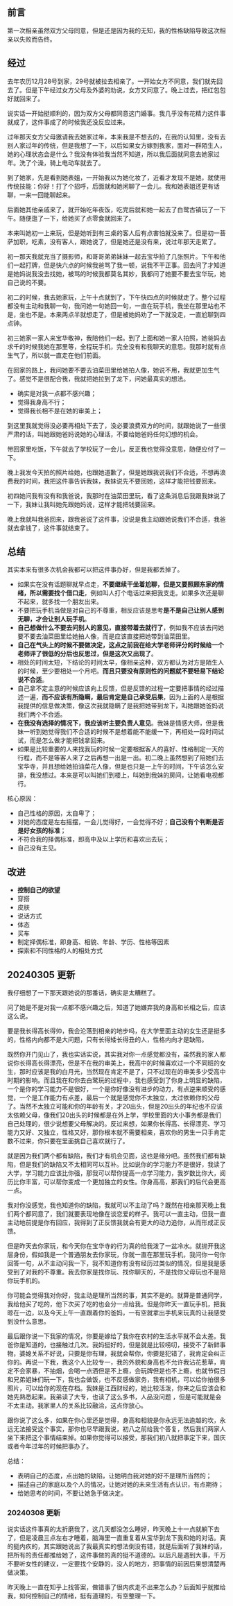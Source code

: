 ## 前言

第一次相亲虽然双方父母同意，但是还是因为我的无知，我的性格缺陷导致这次相亲以失败而告终。

## 经过

去年农历12月28号到家，29号就被拉去相亲了。一开始女方不同意，我们就先回去了。但是下午经过女方父母及外婆的劝说，女方又同意了。晚上过去，把红包包好就回来了。

说实话一开始挺顺利的，因为双方父母都同意这门婚事。我几乎没有花精力这件事就成了，这件事成了的时候我还没反应过来。

过年那天女方父母邀请我去她家过年，本来我是不想去的，在我的认知里，没有去别人家过年的传统，但是我想了一下，以后如果女方嫁到我家，面对一群陌生人，她的心理状态会是什么？我没有体验我当然不知道，所以我后面就同意去她家过年。洗了个澡，骑上电动车就去了。

到了她家，先是看到她表姐，一开始我以为她化妆了，近看才发现不是她，就使用传统技能：你好！打了个招呼，后面就和她闲聊了一会儿。我和她表姐还更有话聊，一来一回能聊起来。

后面她其他亲戚来了，就开始吃年夜饭，吃完后就和她一起去了白鹭古镇玩了一下午。随便逛了一下，给她买了点零食就回来了。

本来叫她初一上来玩，但是她听到有三桌的客人后有点害怕就没来了。但是初一菩萨加职，吃素，没有客人，跟她说了，但是她还是没有来，说过年那天走累了。

初一那天我就充当了摄影师，和哥哥弟弟妹妹一起去宝华拍了几张照片。下午和他们一起打牌，但是快六点的时候我爸骂了我一顿，说我不干正事。回去问了才知道是她妈说我没去找她，被骂的时候我都莫名其妙，我都问了她要不要去宝华玩，她自己说的不要。

初二的时候，我去她家玩，上午十点就到了，下午快四点的时候就走了。整个过程都没有主动和我聊一句，我问她一句她回一句，一直在玩手机，我坐在那里站也不是，坐也不是。本来两点半就想走了，但是被她妈劝了一下就没走，一直尬聊到四点钟。

初三她家一家人来宝华敬神，我陪他们一起。到了上面和她一家人拍照，她爸妈去求千的时候我她在那里等，全程玩手机，完全没有和我聊天的意思。我那时就有点生气了，所以就一直走在他们前面。

在回家的路上，我问她要不要去油菜田里给她拍人像，她说不用，我就更加生气了。感觉不是很配合我，我就把她拉到了龙下，问她最真实的想法。

- 确实是对我一点都不感兴趣；
- 觉得我身高不行；
- 觉得我长相不是在她的审美上；

到这里我就觉得没必要再相处下去了，没必要浪费双方的时间，就跟她说了一些很严肃的话，叫她跟她爸妈说她的心理话，不要给她爸妈任何幻想的机会。

带回家里吃饭，下午就去了学校玩了一会儿，反正我也觉得没意思，随便应付了一下。

晚上我发今天拍的照片给她，也跟她道歉了，但是她跟我说我们不合适，不想再浪费我的时间，我把这件事告诉我妹，我妹说先不要回她，这样才能把钱要回来。

初四她问我有没有和我爸说，我那时在油菜田里玩，看了这条消息后我跟我妹说了一下，我妹让我叫她先跟她妈说，这样才能把钱要回来。

晚上我就叫我爸回来，跟我爸说了这件事，没说是我主动跟她说我们不合适，我爸就去拿钱了，这件事就结束了。

## 总结

其实本来有很多次机会我都可以把这件事办好，但是我都丢掉了。

- 如果实在没有话题聊就早点走，**不要继续干坐着尬聊，但是又要照顾东家的情绪，所以需要找个借口走**，例如叫人打个电话过来把我支走。如果多次还是聊不起来，就多找一个朋友出来。
- 不要把玩手机当做是对自己的不尊重，相反应该是思考**是不是自己让别人感到无聊，才会让别人玩手机**。
- **自己想做什么不要去问别人的意见，直接带着去就行了**，例如我不应该去问她要不要去油菜田里给她拍人像，而是应该直接把她带到油菜田里。
- **自己在气头上的时候不要做决定，这点之前我在给大学老师评分的时候给一个老师评了很低的分后也反思过，但是这次又出现了**。
- 相处的时间太短，下结论的时间太早，像相亲这种，双方都认为对方是陌生人的时候，至少要相处一个月吧。**而且只要没有原则性的问题就不要轻易下结论说不合适**。
- 自己拿不定主意的时候应该向上反馈，但是反馈的过程一定要把事情的经过描述一遍，**而不应该有所隐瞒，最后肯定是自己承受后果**，因为上面的人是根据我提供的信息做决策，像这次我就隐瞒了是我把她带到龙下，叫她跟她爸妈说我们两个不合适。
- **在我没有选择的情况下，我应该听主要负责人意见**。我妹是情感大师，但是我妹一听到她觉得我们不合适的时候不是想着能不能缓一下，再相处一段时间试试，而是怎么做才能把钱拿回来。
- 如果是比较重要的人来找我玩的时候一定要根据客人的喜好、性格制定一天的行程，而不是等客人来了之后再想一出是一出。初二晚上虽然想到了陪她们去宝华寺，并且想给她拍油菜花人像，但是也只是一上午的时间，下午该怎么安排，我没想过。本来是可以叫她们到楼上，叫她到我妹的房间，让她看电视都行。

核心原因：

- 自己性格的原因，太自卑了；
- 对她的态度是左右摇摆，一会儿觉得好，一会觉得不好；**自己没有个判断是否是好女孩的标准**；
- 不符合我的择偶标准，即高中及以上学历和喜欢出去玩；
- 自己没有主见。

## 改进

- **控制自己的欲望**
- 穿搭
- 皮肤
- 说话方式
- 体态
- 买车
- 制定择偶标准，即身高、相貌、年龄、学历、性格等因素
- 探索和不同性格的人的相处方式

## 20240305 更新

我仔细想了一下那天跟她说的那番话，确实是太糟糕了。

问了她是不是对我一点都不感兴趣之后，知道了她嫌弃我的身高和长相之后，应该这么说。

要是我长得高长得帅，我会沦落到相亲的地步吗，在大学里面主动的女生还是挺多的，性格内向都不是大问题，只有长得矮长得丑的人，性格内向才是缺陷。

既然你开门见山了，我也实话实说，其实我对你一点感觉都没有，虽然我的家人都说你长得高长得漂亮，但是不在我的审美上，我高中的时候喜欢过一个不同班的女生，那时应该是我的白月光，当然现在肯定不是了，只不过现在的审美多少受高中时期的影响。而且我在和你去白鹭玩的过程中，我也感受到了你身上明显的缺陷，一个是你的学习能力不是很好，一个是你好像没有进步的动力，有点逆来顺受的感觉，一个是工作能力有点差，最后一个就是感觉你不太独立，太过依赖你的父母了。当然不太独立可能和你的年龄有关，才20出头，但是20出头的年纪也不应该太依赖父母，像我们20出头的时候都是在外上学，学校里面的大小事务都是我们自己处理的，很少说想要父母解决的。反过来想，如果你长得高、长得漂亮、学习能力又好、又独立，性格又好，那你根本就不需要相亲，喜欢你的男生一只手肯定数不过来，你只要在里面挑自己喜欢就行了。

就是因为我们两个都有缺陷，我们才有机会见面，这也是缘分吧。虽然我们都有缺陷，但是我们的缺陷又不太相同可以互补。比如说你的学习能力不是很好，我读了大学，学习能力应该比你强，那我可以帮你提高一点学习能力，我岁数比你大，阅历比你丰富，可以帮你变成一个更加独立的女性。你身高高，那我们的后代会更高一点。

我对你没感觉，我也知道你的缺陷，我就可以不主动了吗？既然在相亲那天晚上我们两个都同意了，我们就要表现地像在谈恋爱的样子。我可以一直主动，但我一直主动地前提是你有回应，我得到了正反馈我就会有更大的动力追你，从而形成正反馈。

但是昨天去你家玩，和今天你在宝华寺的行为真的给我泼了一盆冷水。就抛开我这层身份，假如我是一个普通朋友去你家玩，你就一直在那里玩手机，我问你一句你回答一句，从不主动问我一下，我不知道你有没有经历过类似的情况，但是我是感受到了对我的不尊重。我去你家是找你玩、找你聊天的，不是找你父母玩也不是陪你玩手机的。

你可能会觉得我对你好，我主动是理所当然的事，其实不是的。就算是普通同学，我给他买了吃的，他下次买了吃的也会分一点给我。但是你昨天一直玩手机，把我晾在一边，以及今天上午一直跟着你的爸妈，一有空就拿出手机来玩真的让我感受到没什么意思。

最后跟你说一下我家的情况，你要是嫁给了我你在农村的生活水平就不会太差。我爸你是知道的，也接触过几次。我妈挺好的，但是就是比较唠叨，接受不了新鲜事物，婆媳关系不好说，只要是你有理，我就会帮你，你要是犯错了，我肯定会纠正你的。再说一下我，我这个人比较专一，我的外貌和身高也不允许我沾花惹草，肯定不会家暴，不抽烟，会喝一点酒但是不上瘾，会玩牌但是也不上瘾，也就节假日和兄弟姐妹们玩一下，我也会做饭，也不反感做家务，我有相机，可以给你拍很多照片，可以给你的现在存档。我妹是江西财经的，她比较活泼，你来之后应该会和她先熟悉起来。我弟读了大专，也读了这么多书，人品没问题 ，但是可能就是会不太主动。我家里人的关系比较融洽，这点你放心。

跟你说了这么多，如果在你心里还是觉得，身高和相貌是你永远无法逾越的坎，永远无法接受这个事实，那你也尽早跟我说，初八之前给我个答复，然后我们两家人坐下来把这个事情结束掉。如果你觉得可以接受，那我们初八就把事定下来，国庆或者今年过年的时候把事办了。

总结：

- 表明自己的态度，点出她的缺陷，让她明白我对她的好不是理所当然的；
- 描述自己的家庭以及个人的情况，让她对她的未来生活有点认识，有点期待；
- 给她思考的时间，不要让她急于做决定。


### 20240308 更新

说实话这件事真的太折磨我了，这几天都没怎么睡好，昨天晚上十一点就躺下去了，但是凌晨三点左右才睡着，脑海里一直重复着从宝华到龙下我和她的对话。真的挺内疚的，其实跟她说出了我最真实的想法倒没有错，就是后面听了我妹的话，把所有的责任都推给她了，这件事做的真的挺不道德的。以后凡是遇到大事，千万不要听女性的建议，一定要找个安静的，没人的地方，把事情的前因后果想清楚再做决策。

昨天晚上一直在知乎上找答案，做错事了很内疚走不出来怎么办？后面知乎就推给我，如何控制自己的情绪，挺有道理的，有空整理一下。